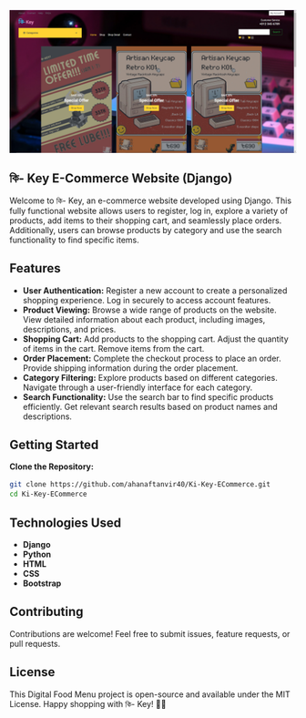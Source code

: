![image](https://github.com/ahanaftanvir40/Ki-Key-ECommerce/blob/main/project-image/ecommerce.PNG)
## কি- Key E-Commerce Website (Django)
Welcome to কি- Key, an e-commerce website developed using Django. This fully functional website allows users to register, log in, explore a variety of products, add items to their shopping cart, and seamlessly place orders. Additionally, users can browse products by category and use the search functionality to find specific items.

## Features
- **User Authentication:**
Register a new account to create a personalized shopping experience.
Log in securely to access account features.
- **Product Viewing:**
Browse a wide range of products on the website.
View detailed information about each product, including images, descriptions, and prices.
- **Shopping Cart:**
Add products to the shopping cart.
Adjust the quantity of items in the cart.
Remove items from the cart.
- **Order Placement:**
Complete the checkout process to place an order.
Provide shipping information during the order placement.
- **Category Filtering:**
Explore products based on different categories.
Navigate through a user-friendly interface for each category.
- **Search Functionality:**
Use the search bar to find specific products efficiently.
Get relevant search results based on product names and descriptions.
## Getting Started

**Clone the Repository:**
   ```bash
   git clone https://github.com/ahanaftanvir40/Ki-Key-ECommerce.git
   cd Ki-Key-ECommerce
   ```

## Technologies Used

- **Django**
- **Python**
- **HTML**
- **CSS** 
- **Bootstrap** 


## Contributing
Contributions are welcome! Feel free to submit issues, feature requests, or pull requests.

## License
This Digital Food Menu project is open-source and available under the MIT License.
Happy shopping with কি- Key! 🛒✨
